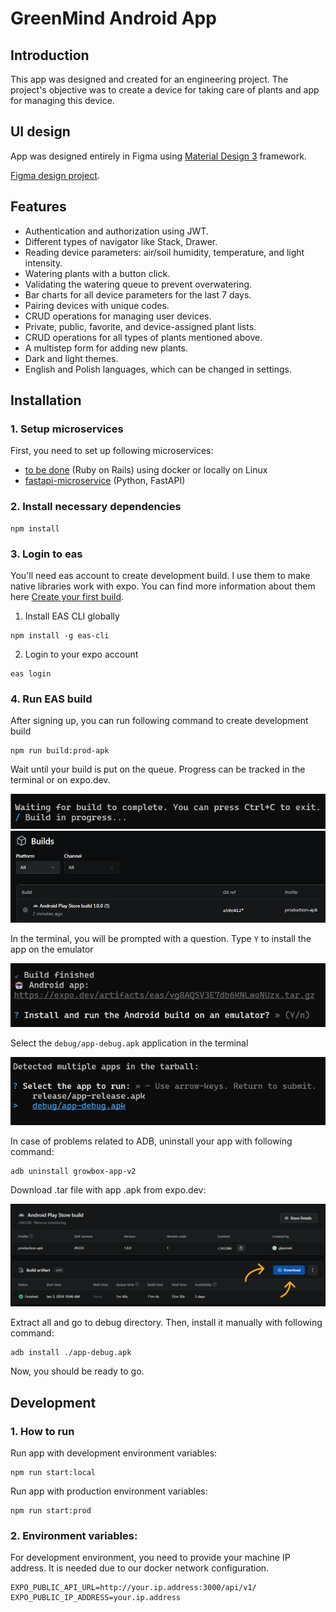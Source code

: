 # GreenMind Android App

## Introduction
This app was designed and created for an engineering project.
The project's objective was to create a device for taking care of plants
and app for managing this device.

## UI design
App was designed entirely in Figma using [Material Design 3](https://m3.material.io/) 
framework.

[Figma design project](https://www.figma.com/file/T0IaA2ZHINZMKn7GitY2UO/GrowBox-Design?type=design&node-id=11%3A1833&mode=design&t=wfPJBGPbgukZsi7a-1).

## Features
* Authentication and authorization using JWT.
* Different types of navigator like Stack, Drawer.
* Reading device parameters: air/soil humidity, temperature, and light intensity.
* Watering plants with a button click.
* Validating the watering queue to prevent overwatering.
* Bar charts for all device parameters for the last 7 days.
* Pairing devices with unique codes.
* CRUD operations for managing user devices.
* Private, public, favorite, and device-assigned plant lists.
* CRUD operations for all types of plants mentioned above.
* A multistep form for adding new plants.
* Dark and light themes.
* English and Polish languages, which can be changed in settings.

## Installation
### 1. Setup microservices
First, you need to set up following microservices: 
* [to be done]() (Ruby on Rails) using docker or locally on Linux
* [fastapi-microservice](https://github.com/finematte/fastapi-microservice) (Python, FastAPI)

### 2. Install necessary dependencies
```
npm install
```
### 3. Login to eas
You'll need eas account to create development build. 
I use them to make native libraries work with expo.
You can find more information about them here
[Create your first build](https://docs.expo.dev/build/setup/).

1. Install EAS CLI globally
```
npm install -g eas-cli
```
2. Login to your expo account
```
eas login
```
### 4. Run EAS build
After signing up, you can run following command to create development build
```
npm run build:prod-apk
```
Wait until your build is put on the queue. 
Progress can be tracked in the terminal or on expo.dev.

![expo terminal build process](./assets/readme/expo-terminal-build-process.png)
![expo web build process](./assets/readme/expo-web-build-process.png)

In the terminal, you will be prompted with a question. 
Type `Y` to install the app on the emulator

![expo install app on emulator](./assets/readme/expo-install-on-emulator.png)

Select the `debug/app-debug.apk` application in the terminal

![expo app to run](./assets/readme/expo-app-to-run.png)

In case of problems related to ADB, uninstall your app with following command:
```
adb uninstall growbox-app-v2
```

Download .tar file with app .apk from expo.dev:

![expo app to run](./assets/readme/expo-apk-build-download.png)

Extract all and go to debug directory.
Then, install it manually with following command:
```
adb install ./app-debug.apk
```

Now, you should be ready to go.

## Development
### 1. How to run
Run app with development environment variables:
```
npm run start:local
```

Run app with production environment variables:
```
npm run start:prod
```
### 2. Environment variables:
For development environment, you need to provide your machine IP address.
It is needed due to our docker network configuration.
```
EXPO_PUBLIC_API_URL=http://your.ip.address:3000/api/v1/
EXPO_PUBLIC_IP_ADDRESS=your.ip.address
```